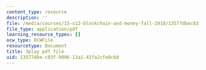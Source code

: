 ```yaml
---
content_type: resource
description: ''
file: /media/courses/15-s12-blockchain-and-money-fall-2018/13577dbec83f909613a141fa2cfe0c6d_uNqMBBbb6UI.pdf
file_type: application/pdf
learning_resource_types: []
ocw_type: OCWFile
resourcetype: Document
title: 3play pdf file
uid: 13577dbe-c83f-9096-13a1-41fa2cfe0c6d
---
```

